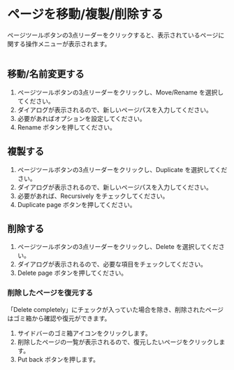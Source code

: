 # ページを移動/複製/削除する

ページツールボタンの3点リーダーをクリックすると、表示されているページに関する操作メニューが表示されます。

<img :src="$withBase('/assets/images/page_operation.png')" alt="">

## 移動/名前変更する

1. ページツールボタンの3点リーダーをクリックし、Move/Rename を選択してください。
2. ダイアログが表示されるので、新しいページパスを入力してください。
3. 必要があればオプションを設定してください。
4. Rename ボタンを押してください。

## 複製する

1. ページツールボタンの3点リーダーをクリックし、Duplicate を選択してください。
2. ダイアログが表示されるので、新しいページパスを入力してください。
3. 必要があれば、Recursively をチェックしてください。
4. Duplicate page ボタンを押してください。

## 削除する

1. ページツールボタンの3点リーダーをクリックし、Delete を選択してください。
2. ダイアログが表示されるので、必要な項目をチェックしてください。
3. Delete page ボタンを押してください。

### 削除したページを復元する

「Delete completely」にチェックが入っていた場合を除き、削除されたページはゴミ箱から確認や復元ができます。

1. サイドバーのゴミ箱アイコンをクリックします。
2. 削除したページの一覧が表示されるので、復元したいページをクリックします。
3. Put back ボタンを押します。
  <img :src="$withBase('/assets/images/trash.png')" alt="">
  <img :src="$withBase('/assets/images/put_back_page.png')" alt="">
